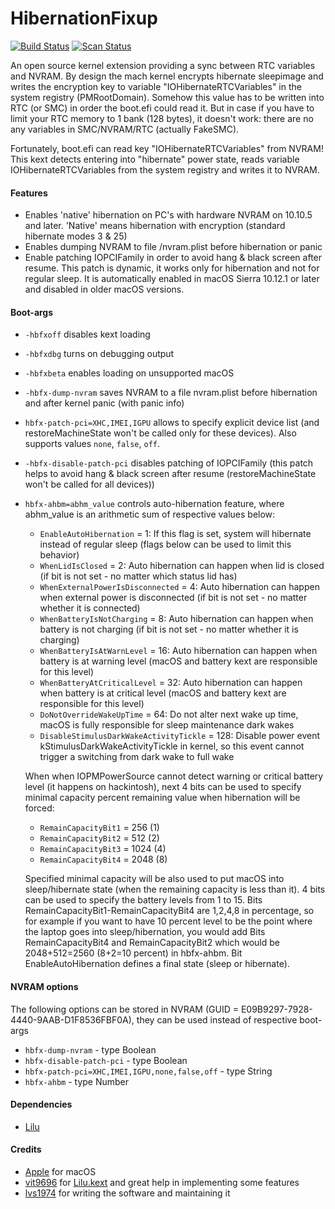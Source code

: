 HibernationFixup
==================

[![Build Status](https://github.com/acidanthera/HibernationFixup/actions/workflows/main.yml/badge.svg?branch=master)](https://github.com/acidanthera/HibernationFixup/actions) [![Scan Status](https://scan.coverity.com/projects/16402/badge.svg?flat=1)](https://scan.coverity.com/projects/16402)

An open source kernel extension providing a sync between RTC variables and NVRAM.
By design the mach kernel encrypts hibernate sleepimage and writes the encryption key to variable 
"IOHibernateRTCVariables" in the system registry (PMRootDomain).
Somehow this value has to be written into RTC (or SMC) in order the boot.efi could read it.
But in case if you have to limit your RTC memory to 1 bank (128 bytes), it doesn't work: there are no any variables in SMC/NVRAM/RTC (actually FakeSMC). 

Fortunately, boot.efi can read key "IOHibernateRTCVariables" from NVRAM!
This kext detects entering into "hibernate" power state, reads variable 
IOHibernateRTCVariables from the system registry and writes it to NVRAM.

#### Features
- Enables 'native' hibernation on PC's with hardware NVRAM on 10.10.5 and later.
  'Native' means hibernation with encryption (standard hibernate modes 3 & 25)
- Enables dumping NVRAM to file /nvram.plist before hibernation or panic
- Enable patching IOPCIFamily in order to avoid hang & black screen after resume.
  This patch is dynamic, it works only for hibernation and not for regular sleep.
  It is automatically enabled in macOS Sierra 10.12.1 or later and disabled in older macOS versions.

#### Boot-args
- `-hbfxoff` disables kext loading
- `-hbfxdbg` turns on debugging output
- `-hbfxbeta` enables loading on unsupported macOS
- `-hbfx-dump-nvram` saves NVRAM to a file nvram.plist before hibernation and after kernel panic (with panic info)
- `hbfx-patch-pci=XHC,IMEI,IGPU` allows to specify explicit device list (and restoreMachineState won't be called only for these devices). Also supports values `none`, `false`, `off`.
- `-hbfx-disable-patch-pci` disables patching of IOPCIFamily (this patch helps to avoid hang & black screen after resume (restoreMachineState won't be called for all devices))
- `hbfx-ahbm=abhm_value` controls auto-hibernation feature, where abhm_value is an arithmetic sum of respective values below:
	- `EnableAutoHibernation` = 1:
		If this flag is set, system will hibernate instead of regular sleep (flags below can be used to limit this behavior)
	- `WhenLidIsClosed` = 2:
		Auto hibernation can happen when lid is closed (if bit is not set - no matter which status lid has)
	- `WhenExternalPowerIsDisconnected` = 4:
		Auto hibernation can happen when external power is disconnected (if bit is not set - no matter whether it is connected)
	- `WhenBatteryIsNotCharging` = 8:
		Auto hibernation can happen when battery is not charging (if bit is not set - no matter whether it is charging)
	- `WhenBatteryIsAtWarnLevel` = 16:
		Auto hibernation can happen when battery is at warning level (macOS and battery kext are responsible for this level)
	- `WhenBatteryAtCriticalLevel` = 32:
		Auto hibernation can happen when battery is at critical level (macOS and battery kext are responsible for this level)
	- `DoNotOverrideWakeUpTime` = 64:
		Do not alter next wake up time, macOS is fully responsible for sleep maintenance dark wakes
	- `DisableStimulusDarkWakeActivityTickle` = 128:
		Disable power event kStimulusDarkWakeActivityTickle in kernel, so this event cannot trigger a switching from dark wake to full wake

    When when IOPMPowerSource cannot detect warning or critical battery level (it happens on hackintosh), 
	next 4 bits can be used to specify minimal capacity percent remaining value when hibernation will be forced:
	- `RemainCapacityBit1` = 256  (1)
	- `RemainCapacityBit2` = 512  (2)
	- `RemainCapacityBit3` = 1024 (4)
	- `RemainCapacityBit4` = 2048 (8)
	
	Specified minimal capacity will be also used to put macOS into sleep/hibernate state (when the remaining capacity is less than it).
	4 bits can be used to specify the battery levels from 1 to 15. Bits RemainCapacityBit1-RemainCapacityBit4 are 1,2,4,8 in percentage, so for example if you want to have 
	10 percent level to be the point where the laptop goes into sleep/hibernation, you would add Bits RemainCapacityBit4 and RemainCapacityBit2 which would be 2048+512=2560 (8+2=10 percent) in hbfx-ahbm. Bit EnableAutoHibernation defines a final state (sleep or hibernate).

#### NVRAM options
The following options can be stored in NVRAM (GUID = E09B9297-7928-4440-9AAB-D1F8536FBF0A), they can be used instead of respective boot-args
- `hbfx-dump-nvram`  - type Boolean
- `hbfx-disable-patch-pci`  - type Boolean
- `hbfx-patch-pci=XHC,IMEI,IGPU,none,false,off` - type String
- `hbfx-ahbm` - type Number


#### Dependencies
- [Lilu](https://github.com/acidanthera/Lilu)

#### Credits
- [Apple](https://www.apple.com) for macOS  
- [vit9696](https://github.com/vit9696) for [Lilu.kext](https://github.com/vit9696/Lilu) and great help in implementing some features 
- [lvs1974](https://applelife.ru/members/lvs1974.53809/) for writing the software and maintaining it
